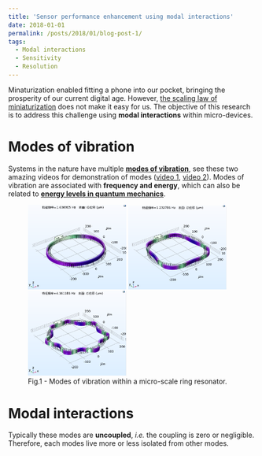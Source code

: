 ```yaml
---
title: 'Sensor performance enhancement using modal interactions'
date: 2018-01-01
permalink: /posts/2018/01/blog-post-1/
tags:
  - Modal interactions
  - Sensitivity
  - Resolution
---
```


Minaturization enabled fitting a phone into our pocket, bringing the prosperity of our current digital age. However, [the scaling law of miniaturization](http://www-bsac.eecs.berkeley.edu/projects/ee245/Lectures/lecturepdfs/Lecture%206%20Scaling.pdf) does not make it easy for us. The objective of this research is to address this challenge using <b>modal interactions</b> within micro-devices.

Modes of vibration
======

Systems in the nature have multiple [<b>modes of vibration</b>](https://en.wikipedia.org/wiki/Normal_mode), see these two amazing videos for demonstration of modes ([video 1](https://www.youtube.com/watch?v=wvJAgrUBF4w&t=144s), [video 2](https://www.youtube.com/watch?v=cnH2ltfW48U)). Modes of vibration are associated with <b>frequency and energy</b>, which can also be related to [<b>energy levels in quantum mechanics</b>](https://en.wikipedia.org/wiki/Energy_level).

<figure>
  <img src="/images/Mode1.png" width="200" /> <img src="/images/Mode3.png" width="200" /> <img src="/images/Mode6.png" width="200" />
  <figcaption>Fig.1 - Modes of vibration within a micro-scale ring resonator.</figcaption>
</figure>

Modal interactions
======

Typically these modes are <b>uncoupled</b>, <i>i.e.</i> the coupling is zero or negligible. Therefore, each modes live more or less isolated from other modes.
